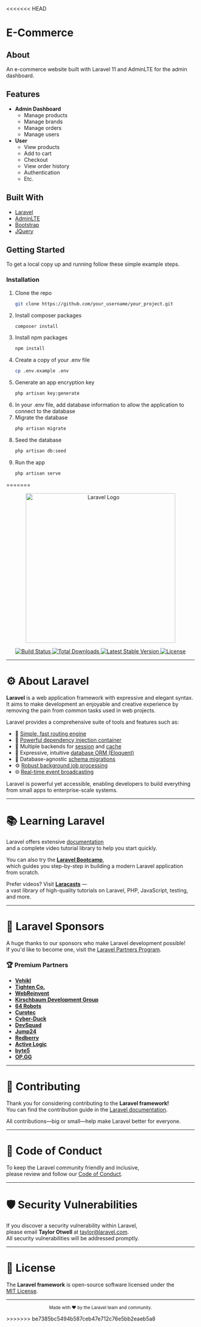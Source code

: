 <<<<<<< HEAD
# E-Commerce

## About
An e-commerce website built with Laravel 11 and AdminLTE for the admin dashboard.

## Features
- **Admin Dashboard**
  - Manage products
  - Manage brands
  - Manage orders
  - Manage users
- **User**
  - View products
  - Add to cart
  - Checkout
  - View order history
  - Authentication
  - Etc.

## Built With
- [Laravel](https://laravel.com/)
- [AdminLTE](https://adminlte.io/)
- [Bootstrap](https://getbootstrap.com/)
- [JQuery](https://jquery.com/)

## Getting Started
To get a local copy up and running follow these simple example steps.

### Installation
1. Clone the repo
   ```sh
   git clone https://github.com/your_username/your_project.git
   ```
2. Install composer packages
   ```sh
   composer install
   ```
3. Install npm packages
   ```sh
   npm install
   ```
4. Create a copy of your .env file
   ```sh
   cp .env.example .env
   ```
5. Generate an app encryption key
   ```sh
   php artisan key:generate
   ```
6. In your .env file, add database information to allow the application to connect to the database
7. Migrate the database
   ```sh
   php artisan migrate
   ```
8. Seed the database
   ```sh
   php artisan db:seed
   ```
9. Run the app
   ```sh
   php artisan serve
   ```


=======
<p align="center">
  <a href="https://laravel.com" target="_blank">
    <img src="https://raw.githubusercontent.com/laravel/art/master/logo-lockup/5%20SVG/2%20CMYK/1%20Full%20Color/laravel-logolockup-cmyk-red.svg" width="400" alt="Laravel Logo">
  </a>
</p>

<p align="center">
  <a href="https://github.com/laravel/framework/actions">
    <img src="https://github.com/laravel/framework/workflows/tests/badge.svg" alt="Build Status">
  </a>
  <a href="https://packagist.org/packages/laravel/framework">
    <img src="https://img.shields.io/packagist/dt/laravel/framework" alt="Total Downloads">
  </a>
  <a href="https://packagist.org/packages/laravel/framework">
    <img src="https://img.shields.io/packagist/v/laravel/framework" alt="Latest Stable Version">
  </a>
  <a href="https://packagist.org/packages/laravel/framework">
    <img src="https://img.shields.io/packagist/l/laravel/framework" alt="License">
  </a>
</p>

---

# ⚙️ About Laravel

**Laravel** is a web application framework with expressive and elegant syntax.  
It aims to make development an enjoyable and creative experience by removing the pain from common tasks used in web projects.

Laravel provides a comprehensive suite of tools and features such as:

- 🚀 [Simple, fast routing engine](https://laravel.com/docs/routing)
- 🧩 [Powerful dependency injection container](https://laravel.com/docs/container)
- 💾 Multiple backends for [session](https://laravel.com/docs/session) and [cache](https://laravel.com/docs/cache)
- 🧠 Expressive, intuitive [database ORM (Eloquent)](https://laravel.com/docs/eloquent)
- 🔄 Database-agnostic [schema migrations](https://laravel.com/docs/migrations)
- ⚙️ [Robust background job processing](https://laravel.com/docs/queues)
- 🌐 [Real-time event broadcasting](https://laravel.com/docs/broadcasting)

Laravel is powerful yet accessible, enabling developers to build everything from small apps to enterprise-scale systems.

---

# 📚 Learning Laravel

Laravel offers extensive [documentation](https://laravel.com/docs)  
and a complete video tutorial library to help you start quickly.

You can also try the **[Laravel Bootcamp](https://bootcamp.laravel.com)**,  
which guides you step-by-step in building a modern Laravel application from scratch.

Prefer videos? Visit **[Laracasts](https://laracasts.com)** —  
a vast library of high-quality tutorials on Laravel, PHP, JavaScript, testing, and more.

---

# 💖 Laravel Sponsors

A huge thanks to our sponsors who make Laravel development possible!  
If you'd like to become one, visit the [Laravel Partners Program](https://partners.laravel.com).

### 🏆 Premium Partners

- **[Vehikl](https://vehikl.com/)**
- **[Tighten Co.](https://tighten.co)**
- **[WebReinvent](https://webreinvent.com/)**
- **[Kirschbaum Development Group](https://kirschbaumdevelopment.com)**
- **[64 Robots](https://64robots.com)**
- **[Curotec](https://www.curotec.com/services/technologies/laravel/)**
- **[Cyber-Duck](https://cyber-duck.co.uk)**
- **[DevSquad](https://devsquad.com/hire-laravel-developers)**
- **[Jump24](https://jump24.co.uk)**
- **[Redberry](https://redberry.international/laravel/)**
- **[Active Logic](https://activelogic.com)**
- **[byte5](https://byte5.de)**
- **[OP.GG](https://op.gg)**

---

# 🤝 Contributing

Thank you for considering contributing to the **Laravel framework!**  
You can find the contribution guide in the [Laravel documentation](https://laravel.com/docs/contributions).

All contributions—big or small—help make Laravel better for everyone.

---

# 🧭 Code of Conduct

To keep the Laravel community friendly and inclusive,  
please review and follow our [Code of Conduct](https://laravel.com/docs/contributions#code-of-conduct).

---

# 🛡️ Security Vulnerabilities

If you discover a security vulnerability within Laravel,  
please email **Taylor Otwell** at [taylor@laravel.com](mailto:taylor@laravel.com).  
All security vulnerabilities will be addressed promptly.

---

# 📜 License

The **Laravel framework** is open-source software licensed under the  
[MIT License](https://opensource.org/licenses/MIT).

---

<p align="center">
  <sub>Made with ❤️ by the Laravel team and community.</sub>
</p>
>>>>>>> be7385bc5494b587ceb47e712c76e5bb2eaeb5a8
